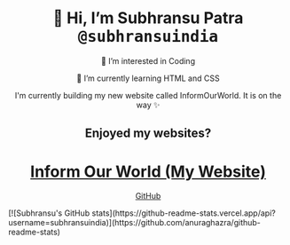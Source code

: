 

 <h1 align="center">👋 Hi, I’m Subhransu Patra <kbd>@subhransuindia</kbd></h1>
 <p align="center">👀 I’m interested in Coding</p></p>
 <p><p align="center">🌱 I’m currently learning HTML and CSS</p></p>
 <p align="center">I'm currently building my new website called InformOurWorld. It is on the way ✨ </p>
<h2 align="center">Enjoyed my websites?</h2>
<h1 align="center"><a href="https://inform-our-world.github.io/">Inform Our World (My Website)</a></h1>
<a  href="https://github.com/subhransuindia/"><p align="center">GitHub</p></a>
[![Subhransu's GitHub stats](https://github-readme-stats.vercel.app/api?username=subhransuindia)](https://github.com/anuraghazra/github-readme-stats)


<!---
subhransuindia/subhransuindia is a ✨ special ✨ repository because its `README.md` (this file) appears on your GitHub profile.
You can click the Preview link to take a look at your changes.
--->
